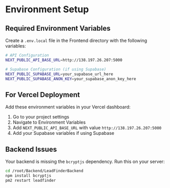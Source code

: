 # Environment Setup

## Required Environment Variables

Create a `.env.local` file in the Frontend directory with the following variables:

```bash
# API Configuration
NEXT_PUBLIC_API_BASE_URL=http://138.197.26.207:5000

# Supabase Configuration (if using Supabase)
NEXT_PUBLIC_SUPABASE_URL=your_supabase_url_here
NEXT_PUBLIC_SUPABASE_ANON_KEY=your_supabase_anon_key_here
```

## For Vercel Deployment

Add these environment variables in your Vercel dashboard:

1. Go to your project settings
2. Navigate to Environment Variables
3. Add `NEXT_PUBLIC_API_BASE_URL` with value `http://138.197.26.207:5000`
4. Add your Supabase variables if using Supabase

## Backend Issues

Your backend is missing the `bcryptjs` dependency. Run this on your server:

```bash
cd /root/Backend/LeadFinderBackend
npm install bcryptjs
pm2 restart leadfinder
```






